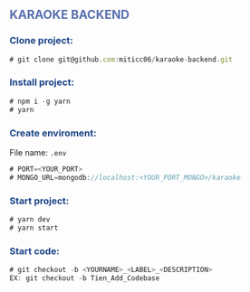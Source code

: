 <h2 style="color: #5a71af">KARAOKE BACKEND</h3>

<h3 style="color: #1c4587">Clone project:</h3>

```js
# git clone git@github.com:miticc06/karaoke-backend.git
```

<h3 style="color: #1c4587">Install project:</h3>

```js
# npm i -g yarn
# yarn
```

<h3 style="color: #1c4587">Create enviroment:</h3>

File name: ``.env`` 

```js
# PORT=<YOUR_PORT>
# MONGO_URL=mongodb://localhost:<YOUR_PORT_MONGO>/karaoke
```


<h3 style="color: #1c4587">Start project:</h3>

```js
# yarn dev 
# yarn start 
```

<h3 style="color: #1c4587">Start code:</h3>

```js
# git checkout -b <YOURNAME>_<LABEL>_<DESCRIPTION>
EX: git checkout -b Tien_Add_Codebase
```